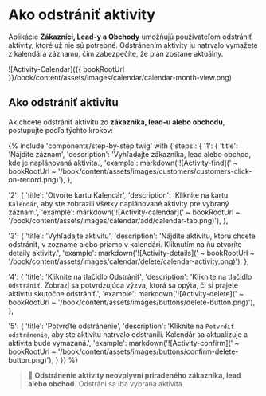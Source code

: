 # Ako odstrániť aktivity  

Aplikácie **Zákazníci, Lead-y a Obchody** umožňujú používateľom odstrániť aktivity, ktoré už nie sú potrebné. Odstránením aktivity ju natrvalo vymažete z kalendára záznamu, čím zabezpečíte, že plán zostane aktuálny.  

![Activity-Calendar]({{ bookRootUrl }}/book/content/assets/images/calendar/calendar-month-view.png)  

## Ako odstrániť aktivitu  

Ak chcete odstrániť aktivitu zo **zákazníka, lead-u alebo obchodu**, postupujte podľa týchto krokov:  

{% include 'components/step-by-step.twig' with {'steps': {
  '1': {
    'title': 'Nájdite záznam',
    'description': 'Vyhľadajte zákazníka, lead alebo obchod, kde je naplánovaná aktivita.',
    'example': markdown('![Activity-find](' ~ bookRootUrl ~ '/book/content/assets/images/customers/customers-click-on-record.png)'),
  },

  '2': {
    'title': 'Otvorte kartu Kalendár',
    'description': 'Kliknite na kartu `Kalendár`, aby ste zobrazili všetky naplánované aktivity pre vybraný záznam.',
    'example': markdown('![Activity-calendar](' ~ bookRootUrl ~ '/book/content/assets/images/calendar/add/calendar-tab.png)'),
  },

  '3': {
    'title': 'Vyhľadajte aktivitu',
    'description': 'Nájdite aktivitu, ktorú chcete odstrániť, v zozname alebo priamo v kalendári. Kliknutím na ňu otvoríte detaily aktivity.',
    'example': markdown('![Activity-details](' ~ bookRootUrl ~ '/book/content/assets/images/calendar/delete/calendar-activity.png)'),
  },

  '4': {
    'title': 'Kliknite na tlačidlo Odstrániť',
    'description': 'Kliknite na tlačidlo `Odstrániť`. Zobrazí sa potvrdzujúca výzva, ktorá sa opýta, či si prajete aktivitu skutočne odstrániť.',
    'example': markdown('![Activity-delete](' ~ bookRootUrl ~ '/book/content/assets/images/buttons/delete-button.png)'),
  },

  '5': {
    'title': 'Potvrďte odstránenie',
    'description': 'Kliknite na `Potvrdiť odstránenie`, aby ste aktivitu natrvalo odstránili. Kalendár sa aktualizuje a aktivita bude vymazaná.',
    'example': markdown('![Activity-confirm](' ~ bookRootUrl ~ '/book/content/assets/images/buttons/confirm-delete-button.png)'),
  }
}} %}  

> 📅 **Odstránenie aktivity neovplyvní priradeného zákazníka, lead alebo obchod.** Odstráni sa iba vybraná aktivita.  
